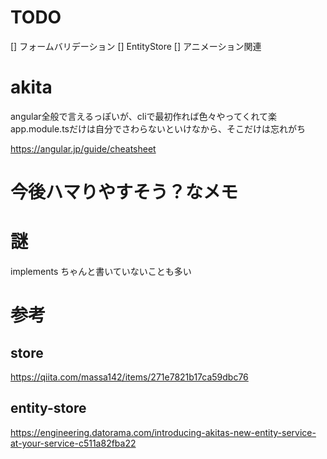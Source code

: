 # TODO
[] フォームバリデーション
[] EntityStore
[] アニメーション関連

# akita
angular全般で言えるっぽいが、cliで最初作れば色々やってくれて楽
app.module.tsだけは自分でさわらないといけなから、そこだけは忘れがち

https://angular.jp/guide/cheatsheet

# 今後ハマりやすそう？なメモ


# 謎
implements ちゃんと書いていないことも多い


# 参考
## store
https://qiita.com/massa142/items/271e7821b17ca59dbc76

## entity-store
https://engineering.datorama.com/introducing-akitas-new-entity-service-at-your-service-c511a82fba22
